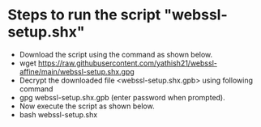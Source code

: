 # Steps to run the script "webssl-setup.shx" 

* Download the script using the <wget> command as shown below.
* wget  https://raw.githubusercontent.com/yathish21/webssl-affine/main/webssl-setup.shx.gpg
* Decrypt the downloaded file <webssl-setup.shx.gpb> using following command
* gpg webssl-setup.shx.gpb (enter password when prompted).
* Now execute the script as shown below.
* bash webssl-setup.shx
